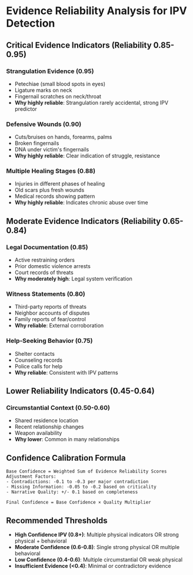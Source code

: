 # Evidence Reliability Analysis for IPV Detection

## Critical Evidence Indicators (Reliability 0.85-0.95)

### Strangulation Evidence (0.95)
- Petechiae (small blood spots in eyes)
- Ligature marks on neck
- Fingernail scratches on neck/throat
- **Why highly reliable**: Strangulation rarely accidental, strong IPV predictor

### Defensive Wounds (0.90) 
- Cuts/bruises on hands, forearms, palms
- Broken fingernails
- DNA under victim's fingernails
- **Why highly reliable**: Clear indication of struggle, resistance

### Multiple Healing Stages (0.88)
- Injuries in different phases of healing
- Old scars plus fresh wounds
- Medical records showing pattern
- **Why highly reliable**: Indicates chronic abuse over time

## Moderate Evidence Indicators (Reliability 0.65-0.84)

### Legal Documentation (0.85)
- Active restraining orders
- Prior domestic violence arrests
- Court records of threats
- **Why moderately high**: Legal system verification

### Witness Statements (0.80)
- Third-party reports of threats
- Neighbor accounts of disputes
- Family reports of fear/control
- **Why reliable**: External corroboration

### Help-Seeking Behavior (0.75)
- Shelter contacts
- Counseling records
- Police calls for help
- **Why reliable**: Consistent with IPV patterns

## Lower Reliability Indicators (0.45-0.64)

### Circumstantial Context (0.50-0.60)
- Shared residence location
- Recent relationship changes  
- Weapon availability
- **Why lower**: Common in many relationships

## Confidence Calibration Formula

```
Base Confidence = Weighted Sum of Evidence Reliability Scores
Adjustment Factors:
- Contradictions: -0.1 to -0.3 per major contradiction
- Missing Information: -0.05 to -0.2 based on criticality
- Narrative Quality: +/- 0.1 based on completeness

Final Confidence = Base Confidence × Quality Multiplier
```

## Recommended Thresholds

- **High Confidence IPV (0.8+)**: Multiple physical indicators OR strong physical + behavioral
- **Moderate Confidence (0.6-0.8)**: Single strong physical OR multiple behavioral  
- **Low Confidence (0.4-0.6)**: Multiple circumstantial OR weak physical
- **Insufficient Evidence (<0.4)**: Minimal or contradictory evidence